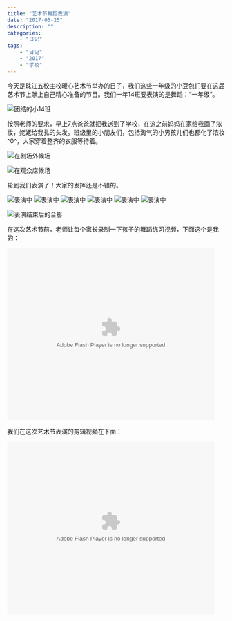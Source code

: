 ```yaml
---
title: "艺术节舞蹈表演"
date: "2017-05-25"
description: ""
categories:
    - "日记"
tags:
    - "日记"
    - "2017"
    - "学校"
---
```


今天是珠江五校主校暖心艺术节举办的日子，我们这些一年级的小豆包们要在这届艺术节上献上自己精心准备的节目。我们一年14班要表演的是舞蹈：“一年级”。

![团结的小14班](http://image.tonybai.com/img/201705/diary_20170525_1.jpg)

按照老师的要求，早上7点爸爸就把我送到了学校，在这之前妈妈在家给我画了浓妆，姥姥给我扎的头发。班级里的小朋友们，包括淘气的小男孩儿们也都化了浓妆^0^，大家穿着整齐的衣服等待着。

![在剧场外候场](http://image.tonybai.com/img/201705/diary_20170525_2.jpg)

![在观众席候场](http://image.tonybai.com/img/201705/diary_20170525_3.jpg)

轮到我们表演了！大家的发挥还是不错的。

![表演中](http://image.tonybai.com/img/201705/diary_20170525_4.jpg)
![表演中](http://image.tonybai.com/img/201705/diary_20170525_5.jpg)
![表演中](http://image.tonybai.com/img/201705/diary_20170525_6.jpg)
![表演中](http://image.tonybai.com/img/201705/diary_20170525_7.jpg)
![表演中](http://image.tonybai.com/img/201705/diary_20170525_8.jpg)
![表演中](http://image.tonybai.com/img/201705/diary_20170525_9.jpg)

![表演结束后的合影](http://image.tonybai.com/img/201705/diary_20170525_10.jpg)

在这次艺术节前，老师让每个家长录制一下孩子的舞蹈练习视频，下面这个是我的：

<embed src='http://player.youku.com/player.php/sid/XMjc4NTQ4MDA1Mg==/v.swf' allowFullScreen='true' quality='high' width='480' height='400' align='middle' allowScriptAccess='always' type='application/x-shockwave-flash'></embed>

我们在这次艺术节表演的剪辑视频在下面：

<embed src='http://player.youku.com/player.php/sid/XMjc4NTA0NzAyOA==/v.swf' allowFullScreen='true' quality='high' width='480' height='400' align='middle' allowScriptAccess='always' type='application/x-shockwave-flash'></embed>

